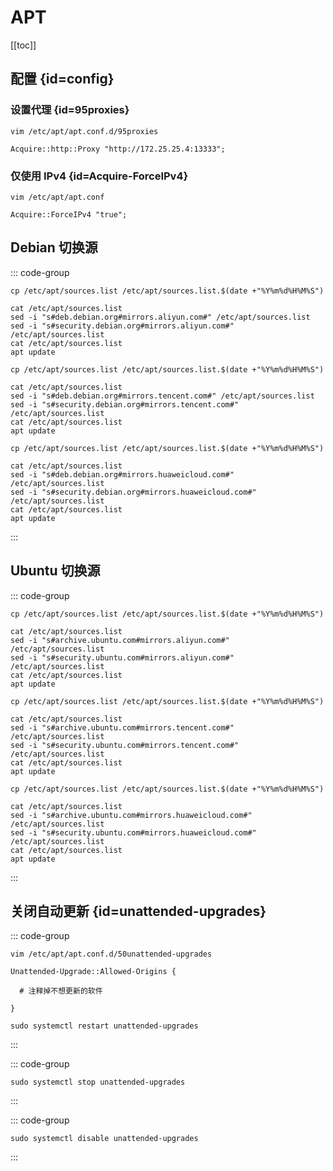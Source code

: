 # APT

[[toc]]

## 配置 {id=config}

### 设置代理 {id=95proxies}

```shell
vim /etc/apt/apt.conf.d/95proxies
```

```shell
Acquire::http::Proxy "http://172.25.25.4:13333";
```

### 仅使用 IPv4 {id=Acquire-ForceIPv4}

```shell
vim /etc/apt/apt.conf
```

```shell
Acquire::ForceIPv4 "true";
```

## Debian 切换源

::: code-group

```shell [阿里镜像]
cp /etc/apt/sources.list /etc/apt/sources.list.$(date +"%Y%m%d%H%M%S")

cat /etc/apt/sources.list
sed -i "s#deb.debian.org#mirrors.aliyun.com#" /etc/apt/sources.list
sed -i "s#security.debian.org#mirrors.aliyun.com#" /etc/apt/sources.list
cat /etc/apt/sources.list
apt update
```

```shell [腾讯镜像]
cp /etc/apt/sources.list /etc/apt/sources.list.$(date +"%Y%m%d%H%M%S")

cat /etc/apt/sources.list
sed -i "s#deb.debian.org#mirrors.tencent.com#" /etc/apt/sources.list
sed -i "s#security.debian.org#mirrors.tencent.com#" /etc/apt/sources.list
cat /etc/apt/sources.list
apt update
```

```shell [华为镜像]
cp /etc/apt/sources.list /etc/apt/sources.list.$(date +"%Y%m%d%H%M%S")

cat /etc/apt/sources.list
sed -i "s#deb.debian.org#mirrors.huaweicloud.com#" /etc/apt/sources.list
sed -i "s#security.debian.org#mirrors.huaweicloud.com#" /etc/apt/sources.list
cat /etc/apt/sources.list
apt update
```

:::

## Ubuntu 切换源

::: code-group

```shell [阿里镜像]
cp /etc/apt/sources.list /etc/apt/sources.list.$(date +"%Y%m%d%H%M%S")

cat /etc/apt/sources.list
sed -i "s#archive.ubuntu.com#mirrors.aliyun.com#" /etc/apt/sources.list
sed -i "s#security.ubuntu.com#mirrors.aliyun.com#" /etc/apt/sources.list
cat /etc/apt/sources.list
apt update
```

```shell [腾讯镜像]
cp /etc/apt/sources.list /etc/apt/sources.list.$(date +"%Y%m%d%H%M%S")

cat /etc/apt/sources.list
sed -i "s#archive.ubuntu.com#mirrors.tencent.com#" /etc/apt/sources.list
sed -i "s#security.ubuntu.com#mirrors.tencent.com#" /etc/apt/sources.list
cat /etc/apt/sources.list
apt update
```

```shell [华为镜像]
cp /etc/apt/sources.list /etc/apt/sources.list.$(date +"%Y%m%d%H%M%S")

cat /etc/apt/sources.list
sed -i "s#archive.ubuntu.com#mirrors.huaweicloud.com#" /etc/apt/sources.list
sed -i "s#security.ubuntu.com#mirrors.huaweicloud.com#" /etc/apt/sources.list
cat /etc/apt/sources.list
apt update
```

:::

## 关闭自动更新 {id=unattended-upgrades}

::: code-group

```shell [禁用指定更新]
vim /etc/apt/apt.conf.d/50unattended-upgrades

Unattended-Upgrade::Allowed-Origins {
  
  # 注释掉不想更新的软件
  
}

sudo systemctl restart unattended-upgrades
```

:::

::: code-group

```shell [停止 unattended-upgrades]
sudo systemctl stop unattended-upgrades
```

:::

::: code-group

```shell [关闭 unattended-upgrades 开机自启]
sudo systemctl disable unattended-upgrades
```

:::
